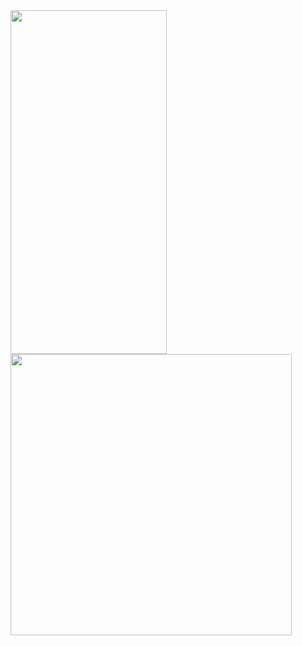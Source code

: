 

<img src="https://user-images.githubusercontent.com/46574484/228615286-fa3a505f-ae77-4ab8-a3c4-211ee96f8b94.gif" width="250" height="550"/>

<img src="https://user-images.githubusercontent.com/46574484/231800039-6c883d5e-e44e-427d-8d3f-9db3e37371eb.gif" width="450" height="450"/>


